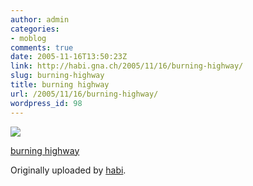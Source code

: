 ```yaml
---
author: admin
categories:
- moblog
comments: true
date: 2005-11-16T13:50:23Z
link: http://habi.gna.ch/2005/11/16/burning-highway/
slug: burning-highway
title: burning highway
url: /2005/11/16/burning-highway/
wordpress_id: 98
---
```


[![](http://static.flickr.com/24/63896335_4cb66d9c88_m.jpg)](http://www.flickr.com/photos/habi/63896335/)
   

 
  [burning highway](http://www.flickr.com/photos/habi/63896335/)
    

  Originally uploaded by [habi](http://www.flickr.com/people/habi/).
 




  

